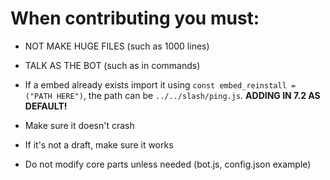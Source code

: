 # When contributing you must:

- NOT MAKE HUGE FILES (such as 1000 lines)

- TALK AS THE BOT (such as in commands)

- If a embed already exists import it using ```const embed_reinstall = ("PATH HERE")```, the path can be ```../../slash/ping.js```. **ADDING IN 7.2 AS DEFAULT!**

- Make sure it doesn't crash

- If it's not a draft, make sure it works

- Do not modify core parts unless needed (bot.js, config.json example)
